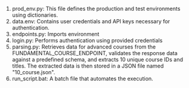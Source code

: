 1. prod_env.py: This file defines the production and test environments using dictionaries.
2. data.env: Contains user credentials and API keys necessary for authentication.
3. endpoints.py: Imports environment
4. login.py: Performs authentication using provided credentials 
5. parsing.py: Retrieves data for advanced courses from the FUNDAMENTAL_COURSE_ENDPOINT, validates the response data against a predefined schema, and extracts 10 unique course IDs and titles. The extracted data is then stored in a JSON file named "10_course.json".
6. run_script.bat: A batch file that automates the execution.